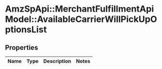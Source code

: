 # AmzSpApi::MerchantFulfillmentApiModel::AvailableCarrierWillPickUpOptionsList

## Properties
Name | Type | Description | Notes
------------ | ------------- | ------------- | -------------

